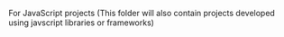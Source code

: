For JavaScript projects (This folder will also contain projects developed using javscript libraries or frameworks)